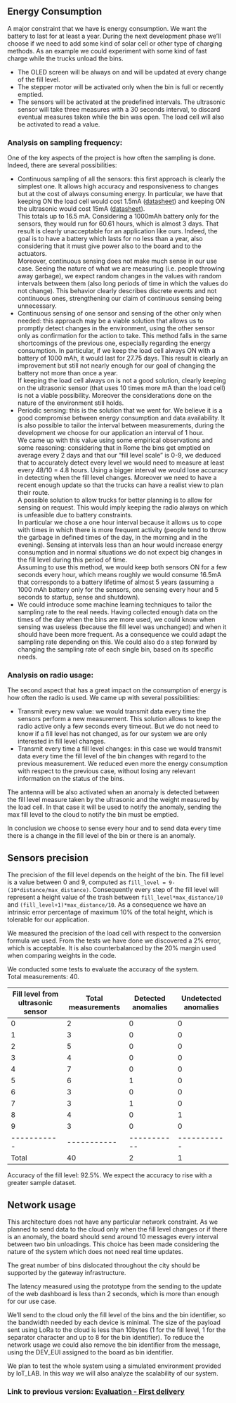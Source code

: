 ## Energy Consumption
A major constraint that we have is energy consumption. We want the battery to last for at least a year. During the next development phase we’ll choose if we need to add some kind of solar cell or other type of charging methods. As an example we could experiment with some kind of fast charge while the trucks unload the bins.
- The OLED screen will be always on and will be updated at every change of the fill level.
- The stepper motor will be activated only when the bin is full or recently emptied.
- The sensors will be activated at the predefined intervals. The ultrasonic sensor will take three measures with a 30 seconds interval, to discard eventual measures taken while the bin was open. The load cell will also be activated to read a value.

### Analysis on sampling frequency:
One of the key aspects of the project is how often the sampling is done. Indeed, there are several possibilities:
- Continuous sampling of all the sensors: this first approach is clearly the simplest one. It allows high accuracy and responsiveness to changes but at the cost of always consuming energy. In particular, we have that keeping ON the load cell would cost 1.5mA ([datasheet](https://cdn.sparkfun.com/datasheets/Sensors/ForceFlex/hx711_english.pdf)) and keeping ON the ultrasonic would cost 15mA ([datasheet](https://cdn.sparkfun.com/datasheets/Sensors/Proximity/HCSR04.pdf)).
<br>This totals up to 16.5 mA. Considering a 1000mAh battery only for the sensors, they would run for 60.61 hours, which is almost 3 days. That result is clearly unacceptable for an application like ours. Indeed, the goal is to have a battery which lasts for no less than a year, also considering that it must give power also to the board and to the actuators.
<br>Moreover, continuous sensing does not make much sense in our use case. Seeing the nature of what we are measuring (i.e. people throwing away garbage), we expect random changes in the values with random intervals between them (also long periods of time in which the values do not change). This behavior clearly describes discrete events and not continuous ones, strengthening our claim of continuous sensing being unnecessary.
- Continuous sensing of one sensor and sensing of the other only when needed: this approach may be a viable solution that allows us to promptly detect changes in the environment, using the other sensor only as confirmation for the action to take. This method falls in the same shortcomings of the previous one, especially regarding the energy consumption. In particular, if we keep the load cell always ON with a battery of 1000 mAh, it would last for 27.75 days. This result is clearly an improvement but still not nearly enough for our goal of changing the battery not more than once a year.
<br>If keeping the load cell always on is not a good solution, clearly keeping on the ultrasonic sensor (that uses 10 times more mA than the load cell) is not a viable possibility. Moreover the considerations done on the nature of the environment still holds.
- Periodic sensing: this is the solution that we went for. We believe it is a good compromise between energy consumption and data availability. It is also possible to tailor the interval between measurements, during the development we choose for our application an interval of 1 hour.
<br>We came up with this value using some empirical observations and some reasoning: considering that in Rome the bins get emptied on average every 2 days and that our “fill level scale” is 0-9, we deduced that to accurately detect every level we would need to measure at least every 48/10 = 4.8 hours. Using a bigger interval we would lose accuracy in detecting when the fill level changes. Moreover we need to have a recent enough update so that the trucks can have a realist view to plan their route.
<br>A possible solution to allow trucks for better planning is to allow for sensing on request. This would imply keeping the radio always on which is unfeasible due to battery constraints. <br>In particular we chose a one hour interval because it allows us to cope with times in which there is more frequent activity (people tend to throw the garbage in defined times of the day, in the morning and in the evening). Sensing at intervals less than an hour would increase energy consumption and in normal situations we do not expect big changes in the fill level during this period of time.
<br>Assuming to use this method, we would keep both sensors ON for a few seconds every hour, which means roughly we would consume 16.5mA that corresponds to a battery lifetime of almost 5 years (assuming a 1000 mAh battery only for the sensors, one sensing every hour and 5 seconds to startup, sense and shutdown).
- We could introduce some machine learning techniques to tailor the sampling rate to the real needs. Having collected enough data on the times of the day when the bins are more used, we could know when sensing was useless (because the fill level was unchanged) and when it should have been more frequent. As a consequence we could adapt the sampling rate depending on this. We could also do a step forward by changing the sampling rate of each single bin, based on its specific needs.

### Analysis on radio usage: 
The second aspect that has a great impact on the consumption of energy is how often the radio is used. We came up with several possibilities:
- Transmit every new value: we would transmit data every time the sensors perform a new measurement. This solution allows to keep the radio active only a few seconds every timeout. But we do not need to know if a fill level has not changed, as for our system we are only interested in fill level changes.
- Transmit every time a fill level changes: in this case we would transmit data every time the fill level of the bin changes with regard to the previous measurement. We reduced even more the energy consumption with respect to the previous case, without losing any relevant information on the status of the bins.

The antenna will be also activated when an anomaly is detected between the fill level measure taken by the ultrasonic and the weight measured by the load cell. In that case it will be used to notify the anomaly, sending the max fill level to the cloud to notify the bin must be emptied.

In conclusion we choose to sense every hour and to send data every time there is a change in the fill level of the bin or there is an anomaly.

## Sensors precision
The precision of the fill level depends on the height of the bin. The fill level is a value between 0 and 9, computed as `fill_level = 9-(10*distance/max_distance)`. Consequently every step of the fill level will represent a height value of the trash between `fill_level*max_distance/10` and `(fill_level+1)*max_distance/10`. As a consequence we have an intrinsic error percentage of maximum 10% of the total height, which is tolerable for our application.

We measured the precision of the load cell with respect to the conversion formula we used. From the tests we have done we discovered a 2% error, which is acceptable. It is also counterbalanced by the 20% margin used when comparing weights in the code.

We conducted some tests to evaluate the accuracy of the system. 
<br> Total measurements: 40.

| Fill level from ultrasonic sensor | Total measurements | Detected anomalies | Undetected anomalies |
| ----------- | ----------- | ----------- | ----------- |
| 0 | 2 | 0 | 0 |
| 1 | 3 | 0 | 0 |
| 2 | 5 | 0 | 0 |
| 3 | 4 | 0 | 0 |
| 4 | 7 | 0 | 0 |
| 5 | 6 | 1 | 0 |
| 6 | 3 | 0 | 0 |
| 7 | 3 | 1 | 0 |
| 8 | 4 | 0 | 1 |
| 9 | 3 | 0 | 0 |
| ----------- | ----------- | ----------- | ----------- |
| Total | 40 | 2 | 1 |

Accuracy of the fill level: 92.5%. We expect the accuracy to rise with a greater sample dataset.


## Network usage

This architecture does not have any particular network constraint. As we planned to send data to the cloud only when the fill level changes or if there is an anomaly, the board should send around 10 messages every interval between two bin unloadings. This choice has been made considering the nature of the system which does not need real time updates.

The great number of bins dislocated throughout the city should be supported by the gateway infrastructure.

The latency measured using the prototype from the sending to the update of the web dashboard is less than 2 seconds, which is more than enough for our use case.

We’ll send to the cloud only the fill level of the bins and the bin identifier, so the bandwidth needed by each device is minimal. The size of the payload sent using LoRa to the cloud is less than 10bytes (1 for the fill level, 1 for the separator character and up to 8 for the bin identifier). To reduce the network usage we could also remove the bin identifier from the message, using the DEV_EUI assigned to the board as bin identifier.

We plan to test the whole system using a simulated environment provided by IoT_LAB. In this way we will also analyze the scalability of our system.

### Link to previous version: [Evaluation - First delivery](../First%20Delivery/Evaluation.md)
